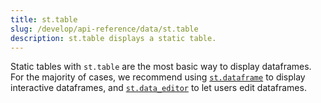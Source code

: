 ```yaml
---
title: st.table
slug: /develop/api-reference/data/st.table
description: st.table displays a static table.
---
```


<Tip>

Static tables with `st.table` are the most basic way to display dataframes. For the majority of cases, we recommend using [`st.dataframe`](/develop/api-reference/data/st.dataframe) to display interactive dataframes, and [`st.data_editor`](/develop/api-reference/data/st.data_editor) to let users edit dataframes.

</Tip>

<Autofunction function="streamlit.table" />
